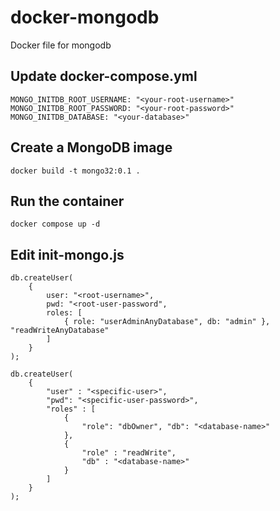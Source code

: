 # docker-mongodb
Docker file for mongodb

## Update docker-compose.yml

```
MONGO_INITDB_ROOT_USERNAME: "<your-root-username>"
MONGO_INITDB_ROOT_PASSWORD: "<your-root-password>"
MONGO_INITDB_DATABASE: "<your-database>"
````

## Create a MongoDB image

`docker build -t mongo32:0.1 .`

## Run the container

`docker compose up -d`

## Edit init-mongo.js

```
db.createUser(
	{
		user: "<root-username>",
		pwd: "<root-user-password",
		roles: [ 
			{ role: "userAdminAnyDatabase", db: "admin" }, "readWriteAnyDatabase" 
		]
	}
);

db.createUser(
    {
        "user" : "<specific-user>",
        "pwd": "<specific-user-password>",
        "roles" : [
            {
                "role": "dbOwner", "db": "<database-name>"
            }, 
            { 
                "role" : "readWrite", 
                "db" : "<database-name>" 
            } 
        ] 
    } 
);
```


